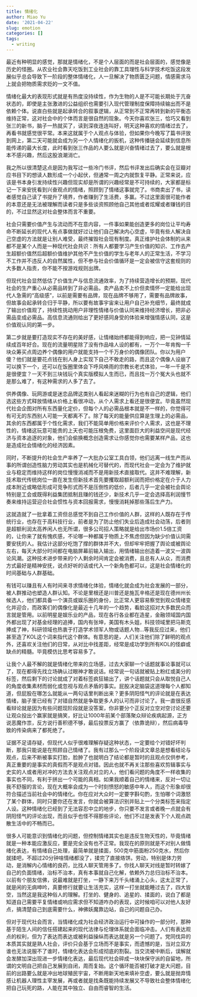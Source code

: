 ```yaml
---
title: 情绪化
author: Miao Yu
date: '2021-04-22'
slug: emotion
categories: []
tags:
  - writing
---
```


最近有种明显的感觉，那就是情绪化，不是个人层面的而是社会层面的，感觉像是历史的怪圈。从农业社会靠天吃饭到工业社会的靠工具理性与科学技术吃饭这段发展似乎总会导致下一阶段的整体情绪化，人一旦解决了物质匮乏问题，情感需求马上就会把物质需求贬的一文不值。

情绪化最大的表现形式就是有热度没持续性，作为生物的人是不可能长期处于亢奋状态的，即使是主张激进的公益组织也需要引入现代管理制度保障持续输出而不是依赖个体。说直白些就是起承转合的叙事逻辑，从正常到不正常再转到新的平衡态维持正常，这对社会中的个体而言是很自然的现象。今天你喜欢张三，恰巧又看到张三的新书，脑子一热就买了，读到深夜连连叫好，明天这种喜欢的情绪过去了，再看书就感觉很平常。本来这就属于个人观点与体验，但如果你今晚写了篇书评放到网上，第二天可能就会成为另一个人情绪化的扳机，这种传播链会延续到信息所能传递的最大长度，此时看到张三作品的人要么就是兴奋情绪过去了，要么就是根本不感兴趣，然后这股浪潮消亡。

我之所以很清楚这点是因为我写过一些冷门书评，然后书评发出后确实会在豆瓣对应书目下的想读人数形成一个小起伏，但通常一周之内就恢复平静。正常来说，应该是书本身引发持续性兴趣但现实却是所谓的兴趣经常是不可持续的，大家都是标记一下来安抚看到兴奋观点的情绪，照顾到了情绪这事就完了。书商卖出了书，读者感觉自己读了书提升了境界，作者赚到了生活费，多赢。不过这里面很可能作者的本意还是无法被理解而读者只是多些谈资照顾他自己其他或者炫耀或者赚钱的目的，不过显然这对社会整体而言不重要。

社会只需要价值产生与流动而不在意内容，一件事如果能创造更多的岗位让平均寿命不断延长的现代人有点事做就好过让他们自己解决内心空虚，毕竟有些人解决自己空虚的方法就是让别人难受，最终摧毁社会现有制度。真正维护社会体制的从来都不是某个人而是一种现代社会共识：所有人都要学习产生价值的知识、工作去产生超额价值然后超额价值维护其他不产生价值的学生与老年人的正常生活，不学习不工作并不违反人的自然属性，但不参与社会价值循环是一定会被信守这套规则的大多数人指责，你不能不按游戏规则出牌。

但现代社会显然低估了价值生产与信息流通效率，为了持续营造增长的预期，现代社会的生产重心从必需品转到了非必需品，卖产品卖不上价但卖情怀一定能给出现代人急需的“高级感”，以前是需要有品牌，现在品牌不够用了，需要有品牌故事，但故事会起承转合归于平静，所以要有故事宇宙来让用户自己补充细节，最终就成了输出价值观了，持续性挑动用户非理性情绪与价值认同来维持经济增长，把非必需品变成必需品。高信息流通则给出了更好感同身受的体验来增强情感认同，这是价值观认同的第一步。

第二步就是要打造现实不存在的美好感，让情绪始终都能得到响应，把一见钟情延续成百年好合。现在的流量明星除了没有作品啥人设的都有，一万个一年肯掏一千块众筹买点周边养个偶像的用户就能支持一个千万身价的偶像团队。你以为用户傻？他们就是要花点钱在别人身上实现下自己不敢走的路，而且这个偶像人设崩了可以换下一个，还可以在饭圈里体会下呼风唤雨的宗教长老式体验，一年一千是不是很便宜？一天不到三块钱玩个真实版模拟人生而已，而且找一万个冤大头也就不是那么难了，有这种需求的人多了去了。

供养偶像、玩网游或是迷恋品牌这类别人看起来迷糊的行为也有自己的逻辑，他们选这些方式释放情绪从价格上看很冲动，从个人需求上看还是很便宜。毕竟虽然现代社会企图对所有东西量化定价，但每个人的必需品根本就是不一样的，你觉得可有可无的东西别人可能一天都离不了。除了每天的能量供应算是生理上的必需品，其余的东西都属于个性化需求，我们不能简单用价格来评价个人需求，这也是不理性的，情绪这玩意可能贵的上天也可能压根免费，这里面巨大的利益空间是现代经济与资本追逐的对象，他们会偷换概念创造需求让你感觉你也需要某样产品，这也是造成社会情绪化的经济因素。

同时，不断提升的社会生产率养了一大批办公室工具白领，他们远离一线生产而从事的所谓创造性脑力劳动其实也是机械化可替代的，而现代社会一定会为了维护就业与稳定而维持这样的岗位慢慢消减而不是用新技术直接取代。这并不难理解，新技术取代传统岗位一直在发生但新技术首先要攫取超额利润而把价格定在介于人力成本附近或略低形成可竞争形式而不是压倒性的低价，后者几乎一定会被社会舆论特别是工会或既得利益集团抵制且赚的钱还少，新技术几乎一定会选择高利润慢节奏来维持运营迎合社会惯性与资本回报需求，慢慢消耗掉那些落后生产力。

这就造就了一批拿着工资但总感觉不到自己工作价值的人群，这样的人既存在于传统行业，也存在于高科技行业，前者是为了防止他们失业后造成社会动荡，后者则是超额利润太高养闲人也无所谓，很多公司招人策略就是给出市场价1.5倍工资的，让你来了就有愧疚感，不论哪一种都属于物质上不焦虑但因为缺少价值认同需要安抚的人。我估计这部分吃饱了撑的群体并不大，但却牢牢把握了舆论或被舆论左右，每天大部分时间都在电脑屏幕前输入输出，用情绪输出创造着一波又一波舆论风潮。这种技术进步带来的个人剩余时间肯定会被消费，且总有人从众，而消费方式最好是精神安抚，说点好听的话或代入一个新角色都可以，这是社会情绪化的时间基础与人群基础。

有钱可以赚且有人有时间来寻求情绪化体验，情绪化就会成为社会发展的一部分，被人群推动也塑造人群认知。不论是里根还是川普还是施瓦辛格还是现在德州州长候选人，他们都具备一个演员或娱乐圈的身份，比正常人更容易察觉到观众情绪变化并迎合，而政客们的偶像化是最近十几年的一个趋势，看脸这招对大多数民众而言就是管用。以前明星是娱乐业的产品，现在各行各业都在造星，金融领域国内国外都出现了对基金经理的追捧，国内有张坤，美国有木头姐，科技领域里把马斯克捧成了神，科研领域也热衷于打造学术领军人物或话题人物…等我反应过来，他们甚至造了KOL这个词来指代这个群体。有意思的是，人们关注他们除了鲜明的观点外，还喜欢关注他们的日常，从对比中找差距，经常是成功学到所有KOL的怪癖或缺点的精髓。毕竟模仿比思考容易多了。

让我个人最不解的就是情绪化带来的立场感，过去大家聊一个话题就事论事就可以了，现在都得先找立场确认过眼神才敢说话。经常说一句话就被贴上粉红或美分的标签，然后剩下的讨论就成了对着标签疯狂输出了，讲个话题就只会从取悦自己人的角度收集素材而弱化或忽视与观点矛盾的事实。屁股决定脑袋这道理每个人都知道，但屁股在哪怎么就能从一两句话里判断出来？更多阴阳怪气的评论就是在表达情绪，脑子里已经有了对错自然就是争取更多人的认可而非讨论了。我一直很反感看辩论就是因为有些问题现阶段就是没答案，你非要分个正反对立空对空讨论还要让观众投出个赢家就是搞笑，好比让1000年前某个部落聚众辩论疾病起源，正方说恶魔作祟，反方说行善积德不够，最后投票反方赢了（依靠诡辩），然后病毒导致的传染病来了都死绝了。

证据不足请存疑，但现代人似乎很难理解存疑这种状态，一定要给个对错好坏判断，那我只能说是在照顾自己情绪了。我有过那么一个阶段读文章总是想看结论与观点，后来不断被事实打脸，脸肿了也就明白了结论都是暂时的且观点仅供参考，真正重要的是事实的真假而不是观点对错。因此也就不再关注那些喜欢剪辑事实与史实的人或者用对冲的方法去关注观点对立的人，他们看问题的角度不一样收集的事实也不同，有利于拼出一个可能的真相。如果我顺着自己的情绪来，反对一切让我不舒服的言论，现在大概率会成为一个时刻愤怒的敏感中年人，而这个形象却很符合描述当前社会中的情绪化。你在应对大众时一定要字斟句酌，生怕哪个词激怒了某个群体，同时只要你还在发言，你就会被算法识别并贴上一个分类标签来指定人设。这种情绪化已经到了无法容忍中立的地步，你只要不发言或者晚一点就会有阴阳怪气的评论出现，而且似乎也怪不得那些评论，他们不过是发表下个人观点疏散生活中的不畅而已。

很多人可能意识到情绪化的问题，但控制情绪其实也是违反生物天性的，毕竟情绪就是一种本能应激反应，要是完全没有也不正常。我现在的原则就是不对别人做情绪化表达，有情绪自己处理，最简单就是揉面，500克中筋面粉250克水，然后你就揉吧，不超过20分钟啥情绪都没了，揉完了直接烙饼。劳动，特别是体力劳动，是消解内心情绪的良药，比找人聊天管用多了。你找人聊天对线是暂时转嫁了自己的负面情绪，治标不治本，真有本事就自己化解，依赖外力总归治标不治本。以前有个朋友信佛，说最难就是打坐，一静下来万千头绪涌上心头，这太正常了，就是闲的无病呻吟，真要修行就要让生活充实，这样一打坐就能睡过去了，四大皆空，当然这是我这种俗人的理解。打坐的、健身的、追星的、揉面的，说白了都是知道自己需要平复情绪或响应需求但不知道咋办的表现，这时候咱可以对他人友好点，搞清楚自己到底需要什么，神佛妖魔靠边站，自己的问题自己办。

但对于现代社会而言，当情绪化成为社会经济政治运行中可操作的一部分时，那种基于陌生人间的信任搭建起来的现代法律与伦理体系就会面临冲击。人们有表达观点的权利，但为了表达而表达或被利益操纵而表达就是另一个问题了。党同伐异的本质其实就是熟人社会，评价只会基于立场而不是事实，而遗憾的是，当对立双方谁也无法说服不了谁时，情绪化表达会形成彻底的割裂。当交流被中断后，误解就会发酵加深出现进一步情绪化表达，最后现代社会碎成一块块保守派的自留地，所谓的文明自己把自己发展到自闭，周而复始。这个循环能否被打破才是大问题，目前的出路要么就是冲出地球殖民宇宙，不断用新天地来填补空虚，要么就是抛弃情感让机器人理性主宰发展，再或者就是找条既能持续发展又不导致社会整体情绪化把自己玩死的路，人能在其中独立、自由而睿智的生活。
